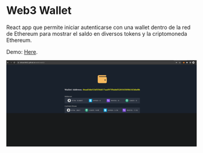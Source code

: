 # Web3 Wallet

React app que permite iniciar autenticarse con una wallet dentro de la red de Ethereum para mostrar el saldo en diversos tokens y la criptomoneda Ethereum.

Demo: [Here](https://elieser9001.github.io/wallet-web3/ "Web3 Wallet Demo").

<a href="https://elieser9001.github.io/wallet-web3/" target="_blank">
  <img src="https://raw.githubusercontent.com/elieser9001/wallet-web3/main/capture.png" alt="drawing" width="800"/>
</a>

